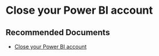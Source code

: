   <properties
	pageTitle="closing your power bi account"
	description="closing your power bi account"
	service="microsoft.PowerBIDedicated"
	resource="capacities"
	authors="pjfreitas"
	ms.author="pfreitas"	
	displayOrder="1190"
	selfHelpType="generic"
	supportTopicIds="32628074"
	productPesIds="16334"
	cloudEnvironments="public, MoonCake, fairfax" 
	articleId="a3abfa9a-5343-aa93-3f41-d5e6ec97d08c"
	ownershipId="PowerBI_PowerBI"
/>

# Close your Power BI account

## **Recommended Documents**

* [Close your Power BI account](https://docs.microsoft.com/power-bi/service-admin-closing-your-account)
